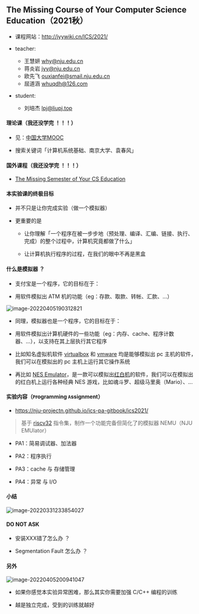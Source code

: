 ## The Missing Course of Your Computer Science Education（2021秋）

- 课程网站：http://jyywiki.cn/ICS/2021/

- teacher: 

  - 王慧妍 why@nju.edu.cn
  - 蒋炎岩 jyy@nju.edu.cn
  - 欧先飞 ouxianfei@smail.nju.edu.cn
  - 屈道涵 whuqdh@126.com

- student: 

  - 刘培杰 lpj@liupj.top

#### 理论课（我还没学完 ！！！）

- 见：[中国大学MOOC](https://www.icourse163.org/)

- 搜索关键词「计算机系统基础、南京大学、袁春风」

#### 国外课程（我还没学完 ！！！）

- [The Missing Semester of Your CS Education](https://missing.csail.mit.edu/)

#### 本实验课的终极目标

- 并不只是让你完成实验（做一个模拟器）

- 更重要的是

  - 让你理解「一个程序在被一步步地（预处理、编译、汇编、链接、执行、完成）的整个过程中，计算机究竟都做了什么」

  - 让计算机执行程序的过程，在我们的眼中不再是黑盒

#### 什么是模拟器 ？

- 支付宝是一个程序，它的目标在于：

- 用软件模拟出 ATM 机的功能（eg：存款、取款、转帐、汇款、...）

![image-20220405190312821](https://aliyun-oss-lpj.oss-cn-qingdao.aliyuncs.com/images/by-picgo/image-20220405190312821.png)

- 同理，模拟器也是一个程序，它的目标在于：

- 用软件模拟出计算机硬件的一些功能（eg：内存、cache、程序计数器、...），以支持在其上层执行其它程序

- 比如知名虚拟机软件 [virtualbox](https://www.virtualbox.org/) 和 [vmware](https://www.vmware.com/) 均是能够模拟出 pc 主机的软件，我们可以在模拟出的 pc 主机上运行其它操作系统

- 再比如 [NES Emulator](https://www.emulator-zone.com/doc.php/nes/)，是一款可以模拟出[红白机](https://baike.baidu.com/item/%E7%BA%A2%E7%99%BD%E6%9C%BA/4443886)的软件，我们可以在模拟出的红白机上运行各种经典 NES 游戏，比如魂斗罗、超级马里奥（Mario）、...

#### 实验内容（`P`rogramming `A`ssignment）

- https://nju-projectn.github.io/ics-pa-gitbook/ics2021/

> 基于 [riscv32](https://nju-projectn.github.io/ics-pa-gitbook/ics2021/#%E5%AE%98%E6%96%B9%E6%89%8B%E5%86%8C) 指令集，制作一个功能完备但简化了的模拟器 NEMU（NJU EMUlator）

- PA1：简易调试器、加法器

- PA2：程序执行

- PA3：cache 与 存储管理

- PA4：异常 与 I/O

#### 小结

![image-20220331233854027](https://aliyun-oss-lpj.oss-cn-qingdao.aliyuncs.com/images/by-picgo/image-20220331233854027.png)

#### DO NOT ASK

- 安装XXX错了怎么办 ？

- Segmentation Fault 怎么办 ？

#### 另外

![image-20220405200941047](https://aliyun-oss-lpj.oss-cn-qingdao.aliyuncs.com/images/by-picgo/image-20220405200941047.png)

- 如果你感觉本实验异常困难，那么其实你需要加强 C/C++ 编程的训练

- 越是独立完成，受到的训练就越好
